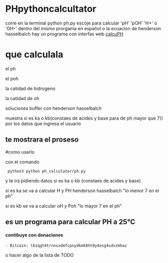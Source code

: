 # PHpythoncalcultator
corre en la terminal python ph.py escoje para calcular 'pH' 'pOH' 'H+' o 'OH-' dentro del mismo prorgama  en español o la ecuacion de henderson hasselbalch hay un programa con interfas web [calcuPH](https://github.com/jero98772/calcupH_js)
# que calculala

el ph 

el poh

la catidad de hidrogeno

la catidad de oh

soluciones buffer con  henderson hasselbalch

muestra si es ka o kb(constaes de acides y base para de ph mayor que 7)) por los datos que ingresa el usuario

## te mostrara el proseso

#como usarlo

con el comando 

     python3 python ph_calculator/ph.py      
y te ira pidiendo datos si es ka o kb (constaes de acides y base)

si es ka se va a calcular H y PH henderson hasselbalch "lo menor 7 en el ph"

si es kb se va a calcular oH y Poh "lo mayor 7 en el ph"

## es un programa para calcular PH a 25°C
#### contibuye con donaciones 
	
	- Bitcoin: tb1qgt4trnnsxdmfcpnydkmk8ht0y4esg4cdvzmhaz

o hacer algo de la lista de TODO 